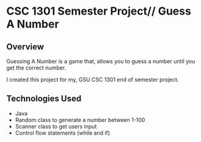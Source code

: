 # CSC 1301 Semester Project// Guess A Number

## Overview 

Guessing A Number is a game that, allows you to guess a number until you get the correct number. 


I created this project for my, GSU CSC 1301 end of semester project. 


## Technologies Used 
- Java 
- Random class to generate a number between 1-100
- Scanner class to get users input
- Control flow statements (while and if)









